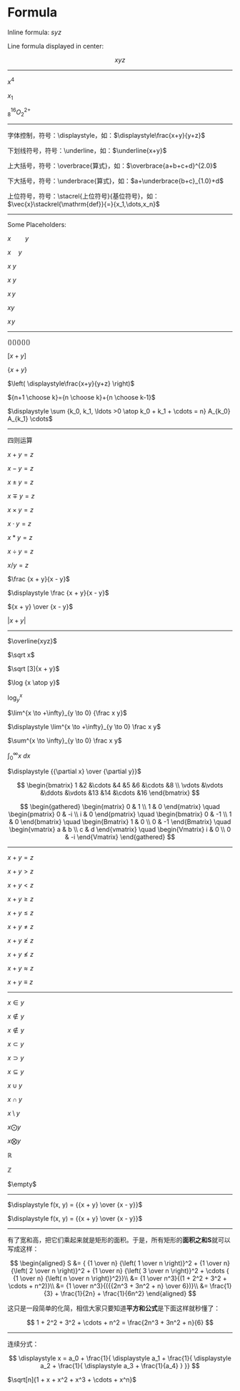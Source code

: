 # Formula

Inline formula: $syz$

Line formula displayed in center:

$$ xyz $$

---

$x^4$

$x_1$

$^{16}_{8}O^{2+}_{2}$

---


字体控制，符号：\displaystyle，如：$\displaystyle\frac{x+y}{y+z}$

下划线符号，符号：\underline，如：$\underline{x+y}$

上大括号，符号：\overbrace{算式}，如：$\overbrace{a+b+c+d}^{2.0}$

下大括号，符号：\underbrace{算式}，如：$a+\underbrace{b+c}_{1.0}+d$

上位符号，符号：\stacrel{上位符号}{基位符号}，如：$\vec{x}\stackrel{\mathrm{def}}{=}{x_1,\dots,x_n}$

---
Some Placeholders:

$x \qquad y$

$x \quad y$

$x \ y$

$x \: y$

$x \, y$

$xy$

$x\!y$

---

$() \big(\big) \Big(\Big) \bigg(\bigg) \Bigg(\Bigg)$

$[x+y]$

$\{x+y\}$

$\left( \displaystyle\frac{x+y}{y+z} \right)$

${n+1 \choose k}={n \choose k}+{n \choose k-1}$

$\displaystyle \sum {k_0, k_1, \ldots >0 \atop k_0 + k_1 + \cdots = n} A_{k_0} A_{k_1} \cdots$

---
四则运算

$x + y = z$

$x - y = z$

$x \pm y = z$

$x \mp y = z$

$x \times y = z$

$x \cdot y = z$

$x \ast y = z$

$x \div y = z$

$x / y = z$

$\frac {x + y}{x - y}$

$\displaystyle \frac {x + y}{x - y}$

${x + y} \over {x - y}$

$|x + y|$

---

$\overline{xyz}$

$\sqrt x$

$\sqrt [3]{x + y}$

$\log {x \atop y}$

$\log ^x_y$

$\lim^{x \to +\infty}_{y \to 0} {\frac x y}$

$\displaystyle \lim^{x \to +\infty}_{y \to 0} \frac x y$

$\sum^{x \to \infty}_{y \to 0} \frac x y$

$\displaystyle \int ^{\infty}_0 {x \ dx}$

$\displaystyle {{\partial x} \over {\partial y}}$

$$
\begin{bmatrix}
1      &2      &\cdots &4      &5  &6  &\cdots &8
\\
\vdots &\vdots &\ddots &\vdots &13 &14 &\cdots &16
\end{bmatrix}
$$

$$
\begin{gathered}
\begin{matrix} 0 & 1 \\ 1 & 0 \end{matrix}
\quad
\begin{pmatrix} 0 & -i \\ i & 0 \end{pmatrix}
\quad
\begin{bmatrix} 0 & -1 \\ 1 & 0 \end{bmatrix}
\quad
\begin{Bmatrix} 1 & 0 \\ 0 & -1 \end{Bmatrix}
\quad
\begin{vmatrix} a & b \\ c & d \end{vmatrix}
\quad
\begin{Vmatrix} i & 0 \\ 0 & -i \end{Vmatrix}
\end{gathered}
$$

---

$x + y = z$

$x + y > z$

$x + y < z$

$x + y \geq z$

$x + y \leq z$

$x + y \neq z$

$x + y \ngeq z$

$x + y \not \leq z$

$x + y \approx z$

$x + y \equiv z$

---

$x \in y$

$x \not \in y$

$x \notin y$

$x \subset y$

$x \supset y$

$x \subseteq y$

$x \cup y$

$x \cap y$

$x \setminus y$

$x \bigodot y$

$x \bigotimes y$

$\mathbb{R}$

$\mathbb{Z}$

$\empty$

---

$\displaystyle f(x, y) = {{x + y} \over {x - y}}$

$\displaystyle f(x, y) = {{x + y} \over {x - y}}$

---

有了宽和高，把它们乘起来就是矩形的面积。于是，所有矩形的**面积之和S**就可以写成这样：

$$
\begin{aligned}
S &= { {1 \over n} {\left( 1 \over n \right)}^2 +  {1 \over n} {\left( 2 \over n \right)}^2 +  {1 \over n} {\left( 3 \over n \right)}^2 + \cdots { {1 \over n} {\left( n \over n \right)}^2}}\\
&= {1 \over n^3}{(1 + 2^2 + 3^2 + \cdots + n^2)}\\
&= {1 \over n^3}{({{2n^3 + 3n^2 + n} \over 6})}\\
&= \frac{1}{3} + \frac{1}{2n} + \frac{1}{6n^2}
\end{aligned}
$$

这只是一段简单的化简，相信大家只要知道**平方和公式**是下面这样就秒懂了：

$$
1 + 2^2 + 3^2 + \cdots + n^2 = \frac{2n^3 + 3n^2 + n}{6}
$$

---

连续分式：

$$
\displaystyle
x = a_0 + \frac{1}{
    \displaystyle
        a_1 + \frac{1}{
            \displaystyle
            a_2 + \frac{1}{
                \displaystyle
                a_3 + \frac{1}{a_4}
            }
    }}
$$

$\sqrt[n]{1 + x + x^2 + x^3 + \cdots + x^n}$